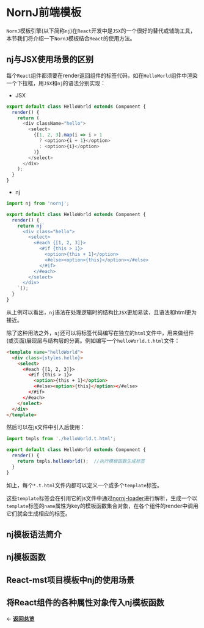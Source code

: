 # NornJ前端模板

`NornJ`模板引擎(以下简称`nj`)在`React`开发中是`JSX`的一个很好的替代或辅助工具，本节我们将介绍一下`NornJ`模板结合`React`的使用方法。

## nj与JSX使用场景的区别

每个`React`组件都须要在render返回组件的标签代码，如在`HelloWorld`组件中渲染一个下拉框，用`JSX`和`nj`的语法分别实现：

* JSX

```js
export default class HelloWorld extends Component {
  render() {
    return (
      <div className="hello">
        <select>
          {[1, 2, 3].map(i => i > 1
            ? <option>{i + 1}</option>
            : <option>{i}</option>
          )}
        </select>
      </div>
    );
  }
}
```

* nj

```js
import nj from 'nornj';

export default class HelloWorld extends Component {
  render() {
    return nj`
      <div class="hello">
        <select>
          <#each {[1, 2, 3]}>
            <#if {this > 1}>
              <option>{this + 1}</option>
              <#else><option>{this}</option></#else>
            </#if>
          </#each>
        </select>
      </div>
    `();
  }
}
```

从上例可以看出，`nj`语法在处理逻辑时的结构比`JSX`更加易读，且语法和html更为接近。

除了这种用法之外，`nj`还可以将标签代码编写在独立的`html`文件中，用来做组件(或页面)展现层与结构层的分离。例如编写一个`helloWorld.t.html`文件：

```html
<template name="helloWorld">
  <div class={styles.hello}>
    <select>
      <#each {[1, 2, 3]}>
        <#if {this > 1}>
          <option>{this + 1}</option>
          <#else><option>{this}</option></#else>
        </#if>
      </#each>
    </select>
  </div>
</template>
```

然后可以在js文件中引入后使用：

```js
import tmpls from './helloWorld.t.html';

export default class HelloWorld extends Component {
  render() {
    return tmpls.helloWorld();  //执行模板函数生成标签
  }
}
```

如上，每个`*.t.html`文件内都可以定义一个或多个`template`标签。

这些`template`标签会在引用它的js文件中通过[nornj-loader](https://github.com/joe-sky/nornj-loader)进行解析，生成一个以`template`标签的`name`属性为key的模板函数集合对象，在各个组件的render中调用它们就会生成相应的标签。

## nj模板语法简介

## nj模板函数

## React-mst项目模板中nj的使用场景

## 将React组件的各种属性对象传入nj模板函数

<p align="left">← <a href="https://github.com/joe-sky/nornj-cli/blob/master/docs/guides/overview.md"><b>返回总览</b></a></p>